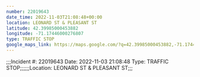 ```yaml
---
number: 22019643
date_time: 2022-11-03T21:08:48+00:00
location: LEONARD ST & PLEASANT ST
latitude: 42.39985000453882
longitude: -71.17446000276807
type: TRAFFIC STOP
google_maps_link: https://maps.google.com/?q=42.39985000453882,-71.17446000276807
---
```


;;;Incident #: 22019643  Date: 2022-11-03 21:08:48   Type: TRAFFIC STOP;;;;;;Location: LEONARD ST & PLEASANT ST;;;
